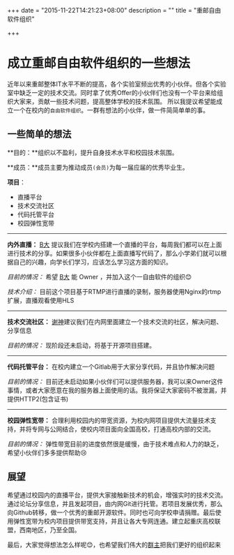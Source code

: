 +++
date = "2015-11-22T14:21:23+08:00"
description = ""
title = "重邮自由软件组织"

+++

# 成立重邮自由软件组织的一些想法

近年以来重邮整体IT水平不断的提高，各个实验室频出优秀的小伙伴。但各个实验室中缺乏一定的技术交流。同时拿了优秀Offer的小伙伴们也没有一个平台来给组织大家来，贡献一些技术问题，提高整体学校的技术氛围。 所以我提议希望能成立一个在校内的`自由软件组织`。一群有想法的小伙伴，做一件简简单单的事。

<!--more-->

## 一些简单的想法
**目的：**组织以不盈利，提升自身技术水平和校园技术氛围。

**成员：**成员主要为推动成员`(会员)`为每一届应届的优秀毕业生。

**项目**：

-  直播平台
-  技术交流社区
-  代码托管平台
-  校园弹性宽带

-------

**内外直播：** [B大](http://ios.dog/) 提议我们在学校内搭建一个直播的平台，每周我们都可以在上面进行技术的分享。如果很多小伙伴都在上面直播写代码了，那么小学弟们就可以根据自己的兴趣，向学长们学习，应该怎么学习这方面的知识。

*目前的情况：* 希望 [B大](http://ios.dog/) 能 Owner ，并加入这个一自由软件的组织😊

*技术介绍：* 目前这个项目基于RTMP进行直播的录制，服务器使用Nginx的rtmp扩展，直播观看使用HLS

--------------

**技术交流社区：** [谢神](http://coderxie.duapp.com)建议我们在内网里面建立一个技术交流的社区，解决问题、分享信息

*目前的情况：* 现阶段还未启动，将基于开源项目搭建。

----------------

**代码托管平台：** 在校内建立一个Gitlab用于大家分享代码，并且协作解决问题

*目前的情况：* 目前还未启动如果小伙伴们可以提供服务器，我可以来Owner这件事情，或者大家愿意在我的服务器上面使用的话。我将保证大家密码不被泄漏，并提供HTTP2(包含证书)

-------------

**校园弹性宽带：** 合理利用校园内的带宽资源，为校内网项目提供大流量技术支持，并将专网与公网结合，使校内项目面向全国高校，打通高校内部的交流。

*目前的情况：* 弹性带宽目前的进度依然很是缓慢，由于技术难点和人力的缺乏，希望小伙伴们多多提供帮助😢

## 展望
希望通过校园内的直播平台，提供大家接触新技术的机会，增强实时的技术交流。通过论坛分享信息，并且发起项目，由内网Git进行托管。若项目发展优秀，那么向Github转移，做一个优秀的重邮开源软件。同时也可向学校申请捐赠。最后使用弹性宽带为校内项目提供带宽支持，并且让各大专网连通。建立起重庆高校联盟，西南地区，乃至全国。

最后，大家觉得想法怎么样呢😊，也希望我们伟大的[群主](http://jucsinyu.com/)把我们更好的组织起来

